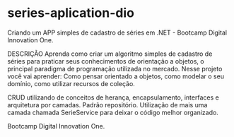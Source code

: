 # series-aplication-dio
Criando um APP simples de cadastro de séries em .NET - Bootcamp Digital Innovation One.


DESCRIÇÃO
Aprenda como criar um algoritmo simples de cadastro de séries para praticar seus conhecimentos de orientação a objetos, o principal paradigma de programação utilizada no mercado. 
Nesse projeto você vai aprender: Como pensar orientado a objetos, como modelar o seu domínio, como utilizar recursos de coleção.

CRUD utilizando de conceitos de herança, encapsulamento, interfaces e arquitetura por camadas.
Padrão repositório.
Utilização de mais uma camada chamada SerieService para deixar o código melhor organizado.

Bootcamp Digital Innovation One.
